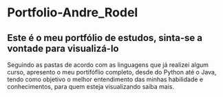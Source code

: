 # Portfolio-Andre_Rodel
## Este é o meu portfólio de estudos, sinta-se a vontade para visualizá-lo
Seguindo as pastas de acordo com as linguagens que já realizei algum curso, apresento o meu portifóflio completo, desde do Python até o Java, tendo como objetivo o melhor entendimento das minhas habilidade e conhecimentos, para quem esteja visualizando saiba mais.
